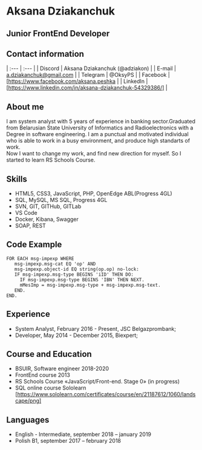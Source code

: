 # Aksana Dziakanchuk

## Junior FrontEnd Developer

## Contact information
<!---Discord: Aksana Dziakanchuk (@adziakon) \
E-mail: a.dziakanchuk@gmail.com \
Telegram: @OksyPS \
Facebook: [https://www.facebook.com/aksana.peshka] \
LinkedIn: [https://www.linkedin.com/in/aksana-dziakanchuk-54329386/] --->


| :---        | :---                                                       |
| Discord     | Aksana Dziakanchuk (@adziakon)                             |
| E-mail      | a.dziakanchuk@gmail.com                                    |
| Telegram    | @OksyPS                                                    |
| Facebook    | [https://www.facebook.com/aksana.peshka                    |
| LinkedIn    | [https://www.linkedin.com/in/aksana-dziakanchuk-54329386/] |



## About me
I am system analyst with 5 years of experience in banking sector.Graduated from Belarusian State University of Informatics and Radioelectronics with a Degree in software engineering. I am a punctual and motivated individual who is able to work in a busy environment, and produce high standarts of work.\
Now I want to change my work, and find new direction for myself. So I started to learn RS Schools Course.

## Skills
* HTML5, CSS3, JavaScript, PHP, OpenEdge ABL(Progress 4GL)
* SQL, MySQL, MS SQL, Progress 4GL
* SVN, GIT, GITHub, GITLab
* VS Code
* Docker, Kibana, Swagger
* SOAP, REST

## Code Example
```
FOR EACH msg-impexp WHERE
   msg-impexp.msg-cat EQ 'op' AND
   msg-impexp.object-id EQ string(op.op) no-lock:
   IF msg-impexp.msg-type BEGINS 'iID' THEN DO:
     IF msg-impexp.msg-type BEGINS 'IBN' THEN NEXT.
     mMesImp = msg-impexp.msg-type + msg-impexp.msg-text.
   END.
END.
```

## Experience
* System Analyst, February 2016 - Present, JSC Belgazprombank; 
* Developer, May 2014 - December 2015, Biexpert;

## Course and Education
* BSUIR, Software engineer 2018-2020 
* FrontEnd course 2013 
* RS Schools Course «JavaScript/Front-end. Stage 0» (in progress)
* SQL online course Sololearn [https://www.sololearn.com/certificates/course/en/21187612/1060/landscape/png]

## Languages
* English - Intermediate, september 2018 – january 2019
* Polish В1, september 2017 – february 2018